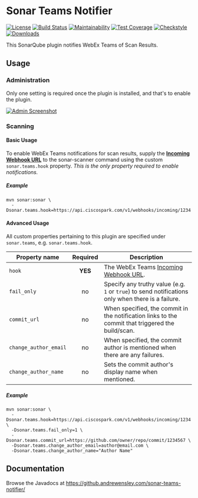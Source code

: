 # Sonar Teams Notifier

[![License](https://img.shields.io/github/license/aensley/sonar-teams-notifier)](LICENSE)
[![Build Status](https://travis-ci.com/aensley/sonar-teams-notifier.svg?branch=master)](https://travis-ci.com/aensley/sonar-teams-notifier)
[![Maintainability](https://api.codeclimate.com/v1/badges/29bdfe58f74e805ece51/maintainability)](https://codeclimate.com/github/aensley/sonar-teams-notifier/maintainability)
[![Test Coverage](https://api.codeclimate.com/v1/badges/29bdfe58f74e805ece51/test_coverage)](https://codeclimate.com/github/aensley/sonar-teams-notifier/test_coverage)
[![Checkstyle](https://img.shields.io/badge/checkstyle-google-blue?style=flat&logoWidth=8&logo=data:image/png;base64,iVBORw0KGgoAAAANSUhEUgAAAAgAAAAQBAMAAADZpCNOAAAAFVBMVEVvcm3/AAD/sLX/zAD/1Nf/6gD88cWfIbEzAAAAAXRSTlMAQObYZgAAACxJREFUCNdjcHFSUmJAEGAQGmxsTIBIDUs2Y2BLS0tgYEhLA2oRFAQSjAIMACYODUYHdu83AAAAAElFTkSuQmCC)](https://checkstyle.sourceforge.io/google_style.html)
[![Downloads](https://img.shields.io/github/downloads/aensley/sonar-teams-notifier/total)](https://github.com/aensley/sonar-teams-notifier/releases)


This SonarQube plugin notifies WebEx Teams of Scan Results.


## Usage


### Administration

Only one setting is required once the plugin is installed, and that's to enable the plugin.

[![Admin Screenshot](docs/sonar-teams-admin.png)](docs/sonar-teams-admin.png)


### Scanning


#### Basic Usage

To enable WebEx Teams notifications for scan results, supply the [**Incoming Webhook URL**](https://apphub.webex.com/integrations/incoming-webhooks-cisco-systems) to the sonar-scanner command using the custom `sonar.teams.hook` property. _This is the only property required to enable notifications._


##### Example

```ShellSession
mvn sonar:sonar \
  -Dsonar.teams.hook=https://api.ciscospark.com/v1/webhooks/incoming/1234
```


#### Advanced Usage

All custom properties pertaining to this plugin are specified under `sonar.teams`, e.g. `sonar.teams.hook`.

| Property name | Required | Description |
| ------------- | :------: | ----------- |
| `hook` | **YES** | The WebEx Teams [Incoming Webhook URL](https://apphub.webex.com/integrations/incoming-webhooks-cisco-systems). |
| `fail_only` | no | Specify any truthy value (e.g. `1` or `true`) to send notifications only when there is a failure. |
| `commit_url` | no | When specified, the commit in the notification links to the commit that triggered the build/scan. |
| `change_author_email` | no | When specified, the commit author is mentioned when there are any failures. |
| `change_author_name` | no | Sets the commit author's display name when mentioned. |


##### Example

```ShellSession
mvn sonar:sonar \
  -Dsonar.teams.hook=https://api.ciscospark.com/v1/webhooks/incoming/1234 \
  -Dsonar.teams.fail_only=1 \
  -Dsonar.teams.commit_url=https://github.com/owner/repo/commit/1234567 \
  -Dsonar.teams.change_author_email=author@email.com \
  -Dsonar.teams.change_author_name="Author Name"
```

## Documentation

Browse the Javadocs at https://github.andrewensley.com/sonar-teams-notifier/
